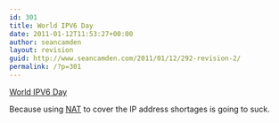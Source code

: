 ```yaml
---
id: 301
title: World IPV6 Day
date: 2011-01-12T11:53:27+00:00
author: seancamden
layout: revision
guid: http://www.seancamden.com/2011/01/12/292-revision-2/
permalink: /?p=301
---
```

[World IPV6 Day](http://isoc.org/wp/worldipv6day/)
  
Because using [NAT](http://en.wikipedia.org/wiki/Network_address_translation) to cover the IP address shortages is going to suck.